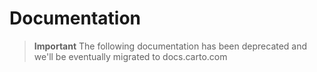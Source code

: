 # Documentation

> **Important**
> The following documentation has been deprecated and we'll be eventually migrated to docs.carto.com